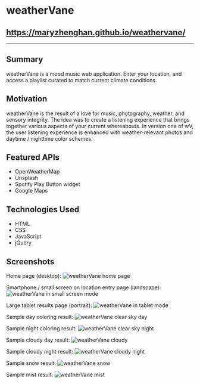 # weatherVane
## https://maryzhenghan.github.io/weathervane/

---

## Summary
weatherVane is a mood music web application. Enter your location, and access a playlist curated to match current climate conditions.

## Motivation
weatherVane is the result of a love for music, photography, weather, and sensory integrity. The idea was to create a listening experience that brings together various aspects of your current whereabouts. In version one of wV, the user listening experience is enhanced with weather-relevant photos and daytime / nighttime color schemes.

## Featured APIs
- OpenWeatherMap
- Unsplash
- Spotify Play Button widget
- Google Maps

## Technologies Used
- HTML
- CSS
- JavaScript
- jQuery

## Screenshots

Home page (desktop):
![weatherVane home page](wv_ss-homepage)

Smartphone / small screen on location entry page (landscape):
![weatherVane in small screen mode](wv_ss-mobile)

Large tablet results page (portrait):
![weatherVane in tablet mode](wv_ss-tablet)

Sample day coloring result:
![weatherVane clear sky day](wv_ss-clearsky)

Sample night coloring result:
![weatherVane clear sky night](wv_ss-clearskynight)

Sample cloudy day result:
![weatherVane cloudy](wv_ss-cloudy)

Sample cloudy night result:
![weatherVane cloudy night](wv_ss-cloudynight)

Sample snow result:
![weatherVane snow](wv-ss-snow)

Sample mist result:
![weatherVane mist](wv_ss-mist)